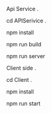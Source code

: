Api Service . 

cd APISerivice . 

npm install

npm run build

npm run server 



Client side . 

cd Client . 

npm install

npm run start
